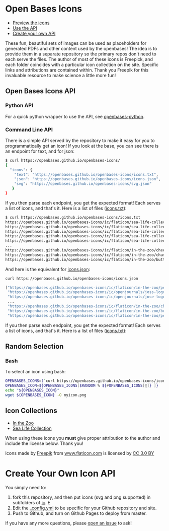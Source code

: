 # Open Bases Icons

 - [Preview the icons](https://openbases.github.io/openbases-icons/preview)
 - [Use the API](#open-bases-icons-api)
 - [Create your own API](#create-your-own-icon-api)

These fun, beautiful sets of images can be used as placeholders for generated
PDFs and other content used by the openbases! The idea is to provide them in
a separate repository so the primary repos don't need to each serve the files.
The author of most of these icons is Freepick, and each folder
coincides with a particular icon collection on the site. Specific links and 
attributions are contained within. Thank you Freepik for this invaluable
resource to make science a little more fun!

## Open Bases Icons API

### Python API

For a quick python wrapper to use the API, 
see [openbases-python](https://openbases.github.io/openbases-python/html/usage.html#icons).

### Command Line API

There is a simple API served by the repository to make it easy for you to
programmatically get an icon! If you look at the base, you can see there
is an endpoint for text, and for json:

```bash
$ curl https://openbases.github.io/openbases-icons/
{
  "icons": {
    "text": "https://openbases.github.io/openbases-icons/icons.txt",
    "json": "https://openbases.github.io/openbases-icons/icons.json",
    "svg": "https://openbases.github.io/openbases-icons/svg.json"
   }
}
```

If you then parse each endpoint, you get the expected format! Each serves a list
of icons, and that's it. Here is a list of files ([icons.txt](https://openbases.github.io/openbases-icons/icons.txt)):

```bash
$ curl https://openbases.github.io/openbases-icons/icons.txt
https://openbases.github.io/openbases-icons/ic/flaticon/sea-life-collection/stingray.png
https://openbases.github.io/openbases-icons/ic/flaticon/sea-life-collection/starfish.png
https://openbases.github.io/openbases-icons/ic/flaticon/sea-life-collection/squid.png
https://openbases.github.io/openbases-icons/ic/flaticon/sea-life-collection/snail.png
https://openbases.github.io/openbases-icons/ic/flaticon/sea-life-collection/seahorse.png
...
https://openbases.github.io/openbases-icons/ic/flaticon/in-the-zoo/cheetah.png
https://openbases.github.io/openbases-icons/ic/flaticon/in-the-zoo/chameleon.png
https://openbases.github.io/openbases-icons/ic/flaticon/in-the-zoo/butterfly.png
```

And here is the equivalent for [icons.json](https://openbases.github.io/openbases-icons/icons.json):

```bash
curl https://openbases.github.io/openbases-icons/icons.json

["https://openbases.github.io/openbases-icons/ic/flaticon/in-the-zoo/penguin.png",
 "https://openbases.github.io/openbases-icons/ic/openjournals/joss-logo.png",
 "https://openbases.github.io/openbases-icons/ic/openjournals/jose-logo.png",
 ...
 "https://openbases.github.io/openbases-icons/ic/flaticon/in-the-zoo/chameleon.png",
 "https://openbases.github.io/openbases-icons/ic/flaticon/in-the-zoo/butterfly.png",
 "https://openbases.github.io/openbases-icons/ic/flaticon/in-the-zoo/penguin.png"]
```

If you then parse each endpoint, you get the expected format! Each serves a list
of icons, and that's it. Here is a list of files ([icons.txt](https://openbases.github.io/openbases-icons/icons.txt)):

## Random Selection

### Bash

To select an icon using bash:

```bash
OPENBASES_ICONS=(`curl https://openbases.github.io/openbases-icons/icons.txt`)
OPENBASES_ICON=${OPENBASES_ICONS[$RANDOM % ${#OPENBASES_ICONS[@]} ]}
echo "${OPENBASES_ICON}"
wget ${OPENBASES_ICON} -O myicon.png
```

## Icon Collections

 - [In the Zoo](flaticon/in-the-zoo)
 - [Sea Life Collection](flaticon/sea-life-collection)

When using these icons you **must** give proper attribution to the author and include the license
below. Thank you!

<div>Icons made by <a href="http://www.freepik.com" title="Freepik">Freepik</a> from <a href="https://www.flaticon.com/" title="Flaticon">www.flaticon.com</a> is licensed by <a href="http://creativecommons.org/licenses/by/3.0/" title="Creative Commons BY 3.0" target="_blank">CC 3.0 BY</a></div>

# Create Your Own Icon API

You simply need to:

 1. fork this repository, and then put icons (svg and png supported) in subfolders
of [ic](ic). E
 2. Edit the [_config.yml](_config.yml) to be specific for your Github repository and site.
 3. Push to Github, and turn on Github Pages to deploy from master.

If you have any more questions, please [open an issue](https://www.github.com/openbases/openbases-icons) to ask!
